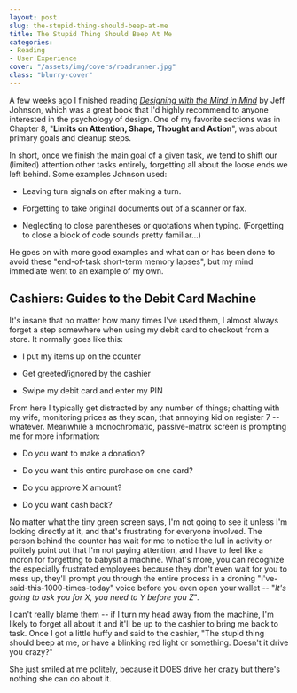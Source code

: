 ```yaml
---
layout: post
slug: the-stupid-thing-should-beep-at-me
title: The Stupid Thing Should Beep At Me
categories:
- Reading
- User Experience
cover: "/assets/img/covers/roadrunner.jpg"
class: "blurry-cover"
---
```


A few weeks ago I finished reading _[Designing with the Mind in Mind](http://www.amazon.com/Designing-Mind-Simple-Understanding-Interface/dp/012375030X)_ by Jeff Johnson, which was a great book that I'd highly recommend to anyone interested in the psychology of design. One of my favorite sections was in Chapter 8, "**Limits on Attention, Shape, Thought and Action**", was about primary goals and cleanup steps.

In short, once we finish the main goal of a given task, we tend to shift our (limited) attention other tasks entirely, forgetting all about the loose ends we left behind. Some examples Johnson used:



	
  * Leaving turn signals on after making a turn.

	
  * Forgetting to take original documents out of a scanner or fax.

	
  * Neglecting to close parentheses or quotations when typing. (Forgetting to close a block of code sounds pretty familiar...)


He goes on with more good examples and what can or has been done to avoid these "end-of-task short-term memory lapses", but my mind immediate went to an example of my own.


## Cashiers: Guides to the Debit Card Machine


It's insane that no matter how many times I've used them, I almost always forget a step somewhere when using my debit card to checkout from a store. It normally goes like this:



	
  * I put my items up on the counter

	
  * Get greeted/ignored by the cashier

	
  * Swipe my debit card and enter my PIN


From here I typically get distracted by any number of things; chatting with my wife, monitoring prices as they scan, that annoying kid on register 7 -- whatever. Meanwhile a monochromatic, passive-matrix screen is prompting me for more information:

	
  * Do you want to make a donation?

	
  * Do you want this entire purchase on one card?

	
  * Do you approve X amount?

	
  * Do you want cash back?


No matter what the tiny green screen says, I'm not going to see it unless I'm looking directly at it, and that's frustrating for everyone involved. The person behind the counter has wait for me to notice the lull in activity or politely point out that I'm not paying attention, and I have to feel like a moron for forgetting to babysit a machine. What's more, you can recognize the especially frustrated employees because they don't even wait for you to mess up, they'll prompt you through the entire process in a droning "I've-said-this-1000-times-today" voice before you even open your wallet -- "_It's going to ask you for X, you need to Y before you Z_".

I can't really blame them -- if I turn my head away from the machine, I'm likely to forget all about it and it'll be up to the cashier to bring me back to task. Once I got a little huffy and said to the cashier, "The stupid thing should beep at me, or have a blinking red light or something. Doesn't it drive you crazy?"

She just smiled at me politely, because it DOES drive her crazy but there's nothing she can do about it.
